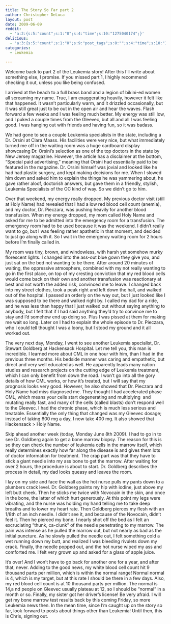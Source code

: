 ```yaml
---
title: The Story So Far part 2
author: Christopher DeLuca
layout: post
date: 2009-06-09
reddit:
  - 'a:2:{s:5:"count";s:1:"0";s:4:"time";s:10:"1275040174";}'
delicious:
  - 'a:3:{s:5:"count";s:1:"0";s:9:"post_tags";s:0:"";s:4:"time";s:10:"1276709138";}'
categories:
  - Leukemia

---
```

Welcome back to part 2 of the Leukemia story! After this I&#8217;ll write about something else, I promise. If you missed part 1, I highly recommend checking it out, unless you like being confused.

I arrived at the beach to a full brass band and a legion of bikini-ed women all screaming my name. True, I am exaggerating heavily, however it felt like that happened. It wasn&#8217;t particularly warm, and it drizzled occasionally, but it was still great just to be out in the open air and hear the waves. Flash forward a few weeks and I was feeling much better. My energy was still low, and I puked a couple times from the Gleevec, but all and all I was feeling good. I was hanging out with friends and having fun, so it was badass.

We had gone to see a couple Leukemia specialists in the state, including a Dr. Orsini at Clara Maass. His facilities were very nice, but what immediately turned me off in the waiting room was a huge cardboard display showcasing Dr. Orsini&#8217;s selection as one of the top doctors in the state by New Jersey magazine. However, the article has a disclaimer at the bottom, &#8220;Special paid advertising,&#8221; meaning that Orsini had essentially paid to be featured in the magazine. Dr. Orsini himself was jovial and looked like he had had plastic surgery, and kept making decisions for me. When I slowed him down and asked him to explain the things he was yammering about, he gave rather aloof, doctorish answers, but gave them in a friendly, stylish, Leukemia Specialists of the OC kind of way. So we didn&#8217;t go to him.

Over that weekend, my energy really dropped. My previous doctor visit (still at Holy Name) had revealed that I had a low red blood cell count (anemia), and my doctor, Dr. Pieczara, was pushing heavily for another blood transfusion. When my energy dropped, my mom called Holy Name and asked for me to be admitted into the emergency room for a transfusion. The emergency room had to be used because it was the weekend. I didn&#8217;t really want to go, but I was feeling rather apathetic in that moment, and decided to just go along with it. So I wait in the emergency waiting room for 2 hours before I&#8217;m finally called in.

My room was tiny, brown, and windowless, with harsh yet somehow murky florescent lights. I changed into the ass-out blue gown they give you, and just sat on the bed not wanting to be there. After around 20 minutes of waiting, the oppressive atmosphere, combined with my not really wanting to go in the first place, on top of my cresting conviction that my red blood cells would come back on their own and another transfusion was reactionary at best and not worth the added risk, convinced me to leave. I changed back into my street clothes, took a peak right and left down the hall, and walked out of the hospital. I passed an orderly on the way out, but I just looked like I was supposed to be there and walked right by. I called my dad for a ride, and he was less than happy that I just walked out without saying anything to anybody, but I felt that if I had said anything they&#8217;d try to convince me to stay and I&#8217;d somehow end up doing so. Plus I was pissed at them for making me wait so long. Later on I had to explain the whole episode to Dr. Pieczara, who I could tell thought I was a loony, but I stood my ground and it all worked out.

The very next day, Monday, I went to see another Leukemia specialist, Dr. Stewart Goldberg at Hackensack Hospital. Let me tell you, this man is incredible. I learned more about CML in one hour with him, than I had in the previous three months. His bedside manner was caring and empathetic, but direct and very well educated as well. He apparently leads many nation studies and research projects on the cutting edge of Leukemia treatment, which I can only benefit from down the road. I won&#8217;t go into all the gory details of how CML works, or how it&#8217;s treated, but I will say that my prognosis looks very good. However, he also showed that Dr. Pieczara and Holy Name had miss diagnosed me. They thought I had accelerated phase CML, which means your cells start degenerating and multiplying  and mutating really fast, and many of the cells (called blasts) don&#8217;t respond well to the Gleevec. I had the chronic phase, which is much less serious and treatable. Essentially the only thing that changed was my Gleevec dosage; instead of taking 600 mg a day, I now take 400 mg. It also showed that Hackensack > Holy Name.

Skip ahead another week (today, Monday June 8th 2009). I had to go in to see Dr. Goldberg again to get a bone marrow biopsy. The reason for this is so they can check the number of leukemia cells in the marrow itself, which really determines exactly how far along the disease is and gives them lots of doctor information for treatment. The crap part was that they have to stick a giant needle into my ass bone to get the marrow. After waiting for over 2 hours, the procedure is about to start. Dr. Goldberg describes the process in detail, my dad looks queasy and leaves the room.

I lay on my side and face the wall as the hot nurse pulls my pants down to a plumbers crack level. Dr. Goldberg paints my hip with iodine, just above my left butt cheek. Then he sticks me twice with Novocain in the skin, and once in the bone, the latter of which hurt generously. At this point my legs were vibrating, and the nurse was holding my hand telling me to take deep breaths and to lower my heart rate. Then Goldberg pierces my flesh with an 1/8th of an inch needle. I didn&#8217;t see it, and because of the Novocain, didn&#8217;t feel it. Then he pierced my bone. I nearly shot off the bed as I felt an excruciating &#8220;thunk, ca-clunk&#8221; of the needle penetrating to my marrow. The pain was intense as he pulled the marrow out, but not nearly as bad as the initial puncture. As he slowly pulled the needle out, I felt something cold a wet running down my butt, and realized I was bleeding rivulets down my crack. Finally, the needle popped out, and the hot nurse wiped my ass and comforted me. I felt very grown up and asked for a glass of apple juice.

It&#8217;s over! And I won&#8217;t have to go back for another one for a year, and after that, never. Adding to the good news, my white blood cell count hit 9 thousand parts per million, which is within the normal range! Normal normal is 4, which is my target, but at this rate I should be there in a few days. Also, my red blood cell count is at 10 thousand parts per million. The normal is 14,a nd people on Gleevec usually plateau at 12, so I should be &#8220;normal&#8221; in a month or so. Finally, my sister got her driver&#8217;s license! Be very afraid. I will get my bone marrow test results back by this coming Friday, so more Leukemia news then. In the mean time, since I&#8217;m caught up on the story so far, look forward to posts about things other than Leukemia! Until then, this is Chris, signing out.
